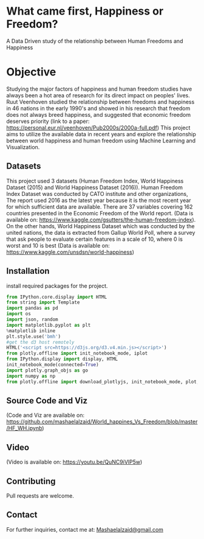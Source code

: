 # What came first, Happiness or Freedom?
A Data Driven study of the relationship between Human Freedoms and Happiness

# Objective

Studying the major factors of happiness and human freedom studies have always been a hot area of research for its direct impact on peoples' lives. Ruut Veenhoven studied the relationship between freedoms and happiness in 46 nations in the early 1990's and showed in his research that freedom does not always breed happiness, and suggested that economic freedom deserves priority (link to a paper: https://personal.eur.nl/veenhoven/Pub2000s/2000a-full.pdf) This project aims to utilize the available data in recent years and explore the relationship between world happiness and human freedom using Machine Learning and Visualization.

## Datasets
This project used 3 datasets (Human Freedom Index, World Happiness Dataset (2015) and World Happiness Dataset (2016)).
Human Freedom Index Dataset was conducted by CATO institute and other organizations,  The report used 2016 as the latest year because it is the most recent year for which sufficient data are available. There are  37 variables covering 162 countries presented in the Economic Freedom of the World report. (Data is available on: https://www.kaggle.com/gsutters/the-human-freedom-index). On the other hands, World Happiness Dataset which was conducted by the united nations, the data is extracted from Gallup World Poll, where a survey that ask people to evaluate certain features in a scale of 10, where 0 is worst and 10 is best (Data is available on: https://www.kaggle.com/unsdsn/world-happiness)


## Installation
install required packages for the project.

```python
from IPython.core.display import HTML
from string import Template
import pandas as pd
import os
import json, random
import matplotlib.pyplot as plt
%matplotlib inline
plt.style.use('bmh')
#get the d3 host remotely
HTML('<script src=https://d3js.org/d3.v4.min.js></script>')
from plotly.offline import init_notebook_mode, iplot
from IPython.display import display, HTML
init_notebook_mode(connected=True)
import plotly.graph_objs as go
import numpy as np
from plotly.offline import download_plotlyjs, init_notebook_mode, plot, iplot

```
## Source Code and Viz
(Code and Viz are available on: https://github.com/mashaelalzaid/World_happines_Vs_Freedom/blob/master/HF_WH.ipynb)

## Video
(Video is available on: https://youtu.be/QuNC9iVlP5w)

## Contributing
Pull requests are welcome.

## Contact
For further inquiries, contact me at: Mashaelalzaid@gmail.com